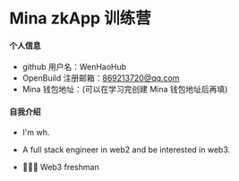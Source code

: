 # Mina zkApp 训练营


#### 个人信息

- github 用户名：WenHaoHub
- OpenBuild 注册邮箱：869213720@qq.com
- Mina 钱包地址：(可以在学习完创建 Mina 钱包地址后再填)

#### 自我介绍

- I'm wh. 

- A full stack engineer in web2 and be interested in web3. 
- 👨🏻‍💻 Web3 freshman
